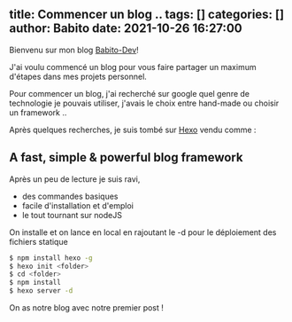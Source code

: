 title: Commencer un blog ..
tags: []
categories: []
author: Babito
date: 2021-10-26 16:27:00
---
Bienvenu sur mon blog [Babito-Dev](https://blog.brian-haggerty.dev/)! 

J'ai voulu commencé un blog pour vous faire partager un maximum d'étapes dans mes projets personnel. 

Pour commencer un blog, j'ai recherché sur google quel genre de technologie je pouvais utiliser, j'avais le choix entre hand-made ou choisir un framework ..

Après quelques recherches, je suis tombé sur [Hexo](https://hexo.io/) vendu comme : 

## A fast, simple & powerful blog framework

Après un peu de lecture je suis ravi,

- des commandes basiques
- facile d'installation et d'emploi
- le tout tournant sur nodeJS 

On installe et on lance en local en rajoutant le -d pour le déploiement des fichiers statique

``` bash
$ npm install hexo -g
$ hexo init <folder>
$ cd <folder>
$ npm install
$ hexo server -d
```

On as notre blog avec notre premier post !


